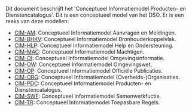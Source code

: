 Dit document beschrijft het 'Conceptueel Informatiemodel Producten- en Dienstencatalogus'. Dit is een conceptueel model van het
DSO. Er is een reeks van deze modellen:

 - [CIM-AM](https://geonovum.github.io/dso-cim-am/): Conceptueel Informatiemodel Aanvragen en Meldingen.
 - [CIM-BHKV](https://geonovum.github.io/dso-cim-bhkv/): Conceptueel Informatiemodel Bronhouderkoppelvlak.
 - [CIM-HLP](https://geonovum.github.io/dso-cim-hlp/): Conceptueel Informatiemodel Help en Ondersteuning.
 - [CIM-MAC](https://geonovum.github.io/dso-cim-mac/): Conceptueel Informatiemodel Machtigen.
 - [CIM-OI](https://geonovum.github.io/dso-cim-oi/): Conceptueel Informatiemodel Omgevingsinformatie.
 - [CIM-OW](https://geonovum.github.io/dso-cim-ow/): Conceptueel Informatiemodel Omgevingswet.
 - [CIM-OP](https://geonovum.github.io/dso-cim-op/): Conceptueel Informatiemodel Officiële Publicaties. 
 - [CIM-ORG](https://geonovum.github.io/dso-cim-org/): Conceptueel Informatiemodel (Overheids-)Organisaties.
 - [CIM-PDC](https://geonovum.github.io/dso-cim-pdc/): Conceptueel Informatiemodel Producten- en Dienstencatalogus.
 - [CIM-SWF](https://geonovum.github.io/dso-cim-swf/): Conceptueel Informatiemodel Samenwerkfuctie.
 - [CIM-TR](https://geonovum.github.io/dso-cim-tr/): Conceptueel Informatiemodel Toepasbare Regels. 

